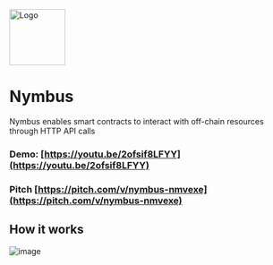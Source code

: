 <img src="https://github.com/user-attachments/assets/f197f1ac-09da-4336-8e16-e9e002c972db" width="100" alt="Logo">


# Nymbus

Nymbus enables smart contracts to interact with off-chain resources through HTTP API calls

### Demo: [https://youtu.be/2ofsif8LFYY](https://youtu.be/2ofsif8LFYY)
### Pitch [https://pitch.com/v/nymbus-nmvexe](https://pitch.com/v/nymbus-nmvexe)

## How it works
![image](https://github.com/user-attachments/assets/0022edc4-b238-4f55-91f2-798bbbbe8e2f)
